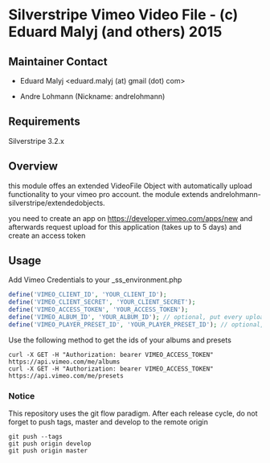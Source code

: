 # Silverstripe Vimeo Video File - (c) Eduard Malyj (and others) 2015

## Maintainer Contact 
 * Eduard Malyj
   <eduard.malyj (at) gmail (dot) com>

 * Andre Lohmann (Nickname: andrelohmann)
  <lohmann dot andre at googlemail dot com>

## Requirements

Silverstripe 3.2.x
 

## Overview
this module offes an extended VideoFile Object with automatically upload functionality to your vimeo pro account.
the module extends andrelohmann-silverstripe/extendedobjects.

you need to create an app on https://developer.vimeo.com/apps/new and afterwards request upload for this application (takes up to 5 days) and create an access token

## Usage

Add Vimeo Credentials to your _ss_environment.php
```PHP
define('VIMEO_CLIENT_ID', 'YOUR_CLIENT_ID');
define('VIMEO_CLIENT_SECRET', 'YOUR_CLIENT_SECRET');
define('VIMEO_ACCESS_TOKEN', 'YOUR_ACCESS_TOKEN');
define('VIMEO_ALBUM_ID', 'YOUR_ALBUM_ID'); // optional, put every uploaded video in to a defined album
define('VIMEO_PLAYER_PRESET_ID', 'YOUR_PLAYER_PRESET_ID'); // optional, set a embedded preset to every uploaded video
```

Use the following method to get the ids of your albums and presets

```
curl -X GET -H "Authorization: bearer VIMEO_ACCESS_TOKEN" https://api.vimeo.com/me/albums
curl -X GET -H "Authorization: bearer VIMEO_ACCESS_TOKEN" https://api.vimeo.com/me/presets
```

### Notice
This repository uses the git flow paradigm.
After each release cycle, do not forget to push tags, master and develop to the remote origin
```
git push --tags
git push origin develop
git push origin master
```